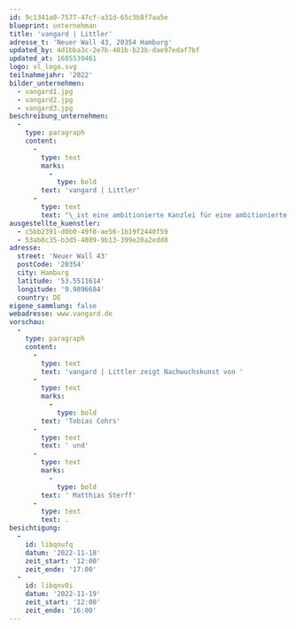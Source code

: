 ```yaml
---
id: 9c1341a0-7577-47cf-a31d-65c3b8f7aa5e
blueprint: unternehman
title: 'vangard | Littler'
adresse_t: 'Neuer Wall 43, 20354 Hamburg'
updated_by: 4d1bba3c-2e7b-401b-b23b-dae97edaf7bf
updated_at: 1685539461
logo: vl_logo.svg
teilnahmejahr: '2022'
bilder_unternehmen:
  - vangard1.jpg
  - vangard2.jpg
  - vangard3.jpg
beschreibung_unternehmen:
  -
    type: paragraph
    content:
      -
        type: text
        marks:
          -
            type: bold
        text: 'vangard | Littler'
      -
        type: text
        text: "\_ist eine ambitionierte Kanzlei für eine ambitionierte Zeit. Ihre progressiven Denkansätze sind das Ergebnis juristischer Exzellenz, gepaart mit langjähriger Erfahrung und dem Blick fürs Wesentliche. Inspiriert vom französischen „avantgarde“ machen sie den eigenen Namen zum Programm und beraten ihre Mandanten in ganz Deutschland und weit darüber hinaus."
ausgestellte_kuenstler:
  - c5bb2391-d0b0-49f0-ae56-1b19f2440f59
  - 53ab8c35-b3d5-4809-9b13-399e20a2edd8
adresse:
  street: 'Neuer Wall 43'
  postCode: '20354'
  city: Hamburg
  latitude: '53.5511614'
  longitude: '9.9896684'
  country: DE
eigene_sammlung: false
webadresse: www.vangard.de
vorschau:
  -
    type: paragraph
    content:
      -
        type: text
        text: 'vangard | Littler zeigt Nachwuchskunst von '
      -
        type: text
        marks:
          -
            type: bold
        text: 'Tobias Cohrs'
      -
        type: text
        text: ' und'
      -
        type: text
        marks:
          -
            type: bold
        text: ' Matthias Sterff'
      -
        type: text
        text: .
besichtigung:
  -
    id: libqnufq
    datum: '2022-11-18'
    zeit_start: '12:00'
    zeit_ende: '17:00'
  -
    id: libqnv0i
    datum: '2022-11-19'
    zeit_start: '12:00'
    zeit_ende: '16:00'
---
```

